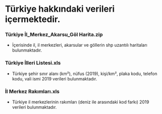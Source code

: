 # Türkiye hakkındaki verileri içermektedir. 

### Türkiye İl_Merkez_Akarsu_Göl Harita.zip

+ İçerisinde il, il merkezleri, akarsular ve göllerin shp uzantılı haritaları bulunmaktadır.

### Türkiye İlleri Listesi.xls

+ Türkiye şehir sınır alanı (km²), nüfus (2019),	kişi/km²,	plaka kodu, telefon kodu, vali ismi 2019 verileri bulunmaktadır.

### İl Merkez Rakımları.xls

+ Türkiye il merkezlerinin rakımları (deniz ile arasındaki kod farkı) 2019 verileri bulunmaktadır.
